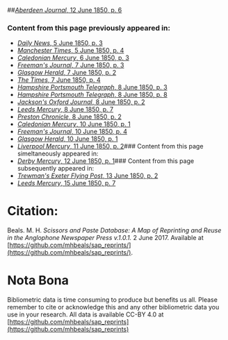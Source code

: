 ##[*Aberdeen Journal*, 12 June 1850, p. 6](https://mhbeals.github.io/sap_html/Aberdeen-Journal/Aberdeen-Journal-12-June-1850-p-6)

### Content from this page previously appeared in:
+ [*Daily News*, 5 June 1850, p. 3](https://mhbeals.github.io/sap_html/Daily-News/Daily-News-5-June-1850-p-3)
+ [*Manchester Times*, 5 June 1850, p. 4](https://mhbeals.github.io/sap_html/Manchester-Times/Manchester-Times-5-June-1850-p-4)
+ [*Caledonian Mercury*, 6 June 1850, p. 3](https://mhbeals.github.io/sap_html/Caledonian-Mercury/Caledonian-Mercury-6-June-1850-p-3)
+ [*Freeman's Journal*, 7 June 1850, p. 3](https://mhbeals.github.io/sap_html/Freeman's-Journal/Freeman's-Journal-7-June-1850-p-3)
+ [*Glasgow Herald*, 7 June 1850, p. 2](https://mhbeals.github.io/sap_html/Glasgow-Herald/Glasgow-Herald-7-June-1850-p-2)
+ [*The Times*, 7 June 1850, p. 4](https://mhbeals.github.io/sap_html/The-Times/The-Times-7-June-1850-p-4)
+ [*Hampshire Portsmouth Telegraph*, 8 June 1850, p. 3](https://mhbeals.github.io/sap_html/Hampshire-Portsmouth-Telegraph/Hampshire-Portsmouth-Telegraph-8-June-1850-p-3)
+ [*Hampshire Portsmouth Telegraph*, 8 June 1850, p. 8](https://mhbeals.github.io/sap_html/Hampshire-Portsmouth-Telegraph/Hampshire-Portsmouth-Telegraph-8-June-1850-p-8)
+ [*Jackson's Oxford Journal*, 8 June 1850, p. 2](https://mhbeals.github.io/sap_html/Jackson's-Oxford-Journal/Jackson's-Oxford-Journal-8-June-1850-p-2)
+ [*Leeds Mercury*, 8 June 1850, p. 7](https://mhbeals.github.io/sap_html/Leeds-Mercury/Leeds-Mercury-8-June-1850-p-7)
+ [*Preston Chronicle*, 8 June 1850, p. 2](https://mhbeals.github.io/sap_html/Preston-Chronicle/Preston-Chronicle-8-June-1850-p-2)
+ [*Caledonian Mercury*, 10 June 1850, p. 1](https://mhbeals.github.io/sap_html/Caledonian-Mercury/Caledonian-Mercury-10-June-1850-p-1)
+ [*Freeman's Journal*, 10 June 1850, p. 4](https://mhbeals.github.io/sap_html/Freeman's-Journal/Freeman's-Journal-10-June-1850-p-4)
+ [*Glasgow Herald*, 10 June 1850, p. 1](https://mhbeals.github.io/sap_html/Glasgow-Herald/Glasgow-Herald-10-June-1850-p-1)
+ [*Liverpool Mercury*, 11 June 1850, p. 2](https://mhbeals.github.io/sap_html/Liverpool-Mercury/Liverpool-Mercury-11-June-1850-p-2)### Content from this page simeltaneously appeared in:
+ [*Derby Mercury*, 12 June 1850, p. 1](https://mhbeals.github.io/sap_html/Derby-Mercury/Derby-Mercury-12-June-1850-p-1)### Content from this page subsequently appeared in:
+ [*Trewman's Exeter Flying Post*, 13 June 1850, p. 2](https://mhbeals.github.io/sap_html/Trewman's-Exeter-Flying-Post/Trewman's-Exeter-Flying-Post-13-June-1850-p-2)
+ [*Leeds Mercury*, 15 June 1850, p. 7](https://mhbeals.github.io/sap_html/Leeds-Mercury/Leeds-Mercury-15-June-1850-p-7)
                    
# Citation: 

Beals. M. H. *Scissors and Paste Database: A Map of Reprinting and Reuse in the Anglophone Newspaper Press v.1.0.1.* 2 June 2017. Available at [https://github.com/mhbeals/sap_reprints/](https://github.com/mhbeals/sap_reprints/). 
                    
# Nota Bona

Bibliometric data is time consuming to produce but benefits us all. Please remember to cite or acknowledge this and any other bibliometric data you use in your research. All data is available CC-BY 4.0 at [https://github.com/mhbeals/sap_reprints](https://github.com/mhbeals/sap_reprints)